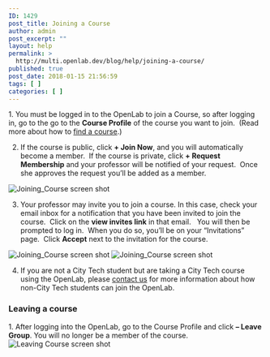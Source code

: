```yaml
---
ID: 1429
post_title: Joining a Course
author: admin
post_excerpt: ""
layout: help
permalink: >
  http://multi.openlab.dev/blog/help/joining-a-course/
published: true
post_date: 2018-01-15 21:56:59
tags: [ ]
categories: [ ]
---
```

1. You must be logged in to the OpenLab to join a Course, so after logging in, go to the go to the <strong>Course Profile</strong> of the course you want to join.  (Read more about how to <a title="Finding a course" href="https://openlab.citytech.cuny.edu/blog/help/finding-a-course/">find a course</a>.)

2. If the course is public, click <strong>+ Join Now</strong>, and you will automatically become a member.  If the course is private, click <strong>+ Request Membership</strong> and your professor will be notified of your request.  Once she approves the request you’ll be added as a member.

<img class="alignnone wp-image-36183 size-full" src="https://openlab.citytech.cuny.edu/wp-content/uploads/2012/08/Joining_Course_1_v2.png" sizes="(max-width: 1200px) 100vw, 1200px" srcset="https://openlab.citytech.cuny.edu/wp-content/uploads/2012/08/Joining_Course_1_v2.png 1200w, https://openlab.citytech.cuny.edu/wp-content/uploads/2012/08/Joining_Course_1_v2-300x158.png 300w, https://openlab.citytech.cuny.edu/wp-content/uploads/2012/08/Joining_Course_1_v2-1024x539.png 1024w, https://openlab.citytech.cuny.edu/wp-content/uploads/2012/08/Joining_Course_1_v2-32x17.png 32w" alt="Joining_Course screen shot" />

3. Your professor may invite you to join a course. In this case, check your email inbox for a notification that you have been invited to join the course.  Click on the <strong>view invites link</strong> in that email.   You will then be prompted to log in.  When you do so, you’ll be on your “Invitations” page.  Click <strong>Accept</strong> next to the invitation for the course.

<img class="alignnone wp-image-36683 size-full" src="https://openlab.citytech.cuny.edu/wp-content/uploads/2012/08/joining_course_2a_v2.png" sizes="(max-width: 828px) 100vw, 828px" srcset="https://openlab.citytech.cuny.edu/wp-content/uploads/2012/08/joining_course_2a_v2.png 828w, https://openlab.citytech.cuny.edu/wp-content/uploads/2012/08/joining_course_2a_v2-300x134.png 300w, https://openlab.citytech.cuny.edu/wp-content/uploads/2012/08/joining_course_2a_v2-32x14.png 32w" alt="Joining_Course screen shot" />

<img class="alignnone wp-image-36445 size-full" src="https://openlab.citytech.cuny.edu/wp-content/uploads/2012/08/Joining_Course_2b_v2.png" sizes="(max-width: 1200px) 100vw, 1200px" srcset="https://openlab.citytech.cuny.edu/wp-content/uploads/2012/08/Joining_Course_2b_v2.png 1200w, https://openlab.citytech.cuny.edu/wp-content/uploads/2012/08/Joining_Course_2b_v2-300x158.png 300w, https://openlab.citytech.cuny.edu/wp-content/uploads/2012/08/Joining_Course_2b_v2-1024x539.png 1024w, https://openlab.citytech.cuny.edu/wp-content/uploads/2012/08/Joining_Course_2b_v2-32x17.png 32w" alt="Joining_Course screen shot" />

4. If you are not a City Tech student but are taking a City Tech course using the OpenLab, please <a title="Contact Us" href="https://openlab.citytech.cuny.edu/blog/help/contact-us/" target="_blank" rel="noopener">contact us</a> for more information about how non-City Tech students can join the OpenLab.
<h3><strong>Leaving a course</strong></h3>
1. After logging into the OpenLab, go to the Course Profile and click <strong>– Leave Group</strong>. You will no longer be a member of the course.

<img class="alignnone wp-image-36447 size-full" src="https://openlab.citytech.cuny.edu/wp-content/uploads/2012/08/Joining_Course_3_v2.png" sizes="(max-width: 1200px) 100vw, 1200px" srcset="https://openlab.citytech.cuny.edu/wp-content/uploads/2012/08/Joining_Course_3_v2.png 1200w, https://openlab.citytech.cuny.edu/wp-content/uploads/2012/08/Joining_Course_3_v2-300x158.png 300w, https://openlab.citytech.cuny.edu/wp-content/uploads/2012/08/Joining_Course_3_v2-1024x539.png 1024w, https://openlab.citytech.cuny.edu/wp-content/uploads/2012/08/Joining_Course_3_v2-32x17.png 32w" alt="Leaving Course screen shot" />

&nbsp;